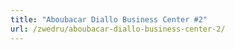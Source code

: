 ```yaml
---
title: "Aboubacar Diallo Business Center #2"
url: /zwedru/aboubacar-diallo-business-center-2/
---
```

